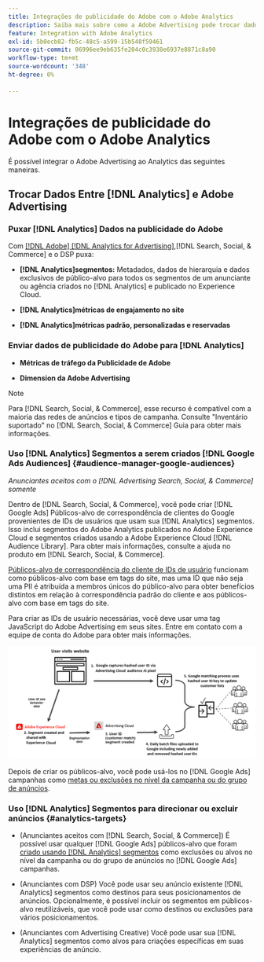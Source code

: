 ```yaml
---
title: Integrações de publicidade do Adobe com o Adobe Analytics
description: Saiba mais sobre como a Adobe Advertising pode trocar dados com a Adobe Analytics e como você pode usar os dados no Search, Social e Commerce.
feature: Integration with Adobe Analytics
exl-id: 5b0ecb82-fb5c-48c5-a599-15b548f59461
source-git-commit: 06996ee9eb635fe204c0c3938e6937e8871c8a90
workflow-type: tm+mt
source-wordcount: '348'
ht-degree: 0%

---
```


# Integrações de publicidade do Adobe com o Adobe Analytics

É possível integrar o Adobe Advertising ao Analytics das seguintes maneiras.

## Trocar Dados Entre [!DNL Analytics] e Adobe Advertising

### Puxar [!DNL Analytics] Dados na publicidade do Adobe

Com [[!DNL Adobe] [!DNL Analytics for Advertising]](/help/integrations/analytics/overview.md),[!DNL Search, Social, & Commerce] e o DSP puxa:

* **[!DNL Analytics]segmentos:**  Metadados, dados de hierarquia e dados exclusivos de público-alvo para todos os segmentos de um anunciante ou agência criados no [!DNL Analytics] e publicado no Experience Cloud.

* **[!DNL Analytics]métricas de engajamento no site**

* **[!DNL Analytics]métricas padrão, personalizadas e reservadas**

### Enviar dados de publicidade do Adobe para [!DNL Analytics]

* **Métricas de tráfego da Publicidade de Adobe**

* **Dimension da Adobe Advertising**

>[!NOTE]
>
>Para [!DNL Search, Social, & Commerce], esse recurso é compatível com a maioria das redes de anúncios e tipos de campanha. Consulte &quot;Inventário suportado&quot; no [!DNL Search, Social, & Commerce] Guia para obter mais informações.<!-- add link when that's published in ExL -->

### Uso [!DNL Analytics] Segmentos a serem criados [!DNL Google Ads Audiences] {#audience-manager-google-audiences}

*Anunciantes aceitos com o [!DNL Advertising Search, Social, & Commerce] somente*

<!-- Verify all -->

Dentro de [!DNL Search, Social, & Commerce], você pode criar [!DNL Google Ads] Públicos-alvo de correspondência de clientes do Google provenientes de IDs de usuários que usam sua [!DNL Analytics] segmentos. Isso inclui segmentos do Adobe Analytics publicados no Adobe Experience Cloud e segmentos criados usando a Adobe Experience Cloud [!DNL Audience Library]. Para obter mais informações, consulte a ajuda no produto em [!DNL Search, Social, & Commerce].

[Públicos-alvo de correspondência do cliente de IDs de usuário](https://support.google.com/google-ads/answer/9199250) funcionam como públicos-alvo com base em tags do site, mas uma ID que não seja uma PII é atribuída a membros únicos do público-alvo para obter benefícios distintos em relação à correspondência padrão do cliente e aos públicos-alvo com base em tags do site.

Para criar as IDs de usuário necessárias, você deve usar uma tag JavaScript do Adobe Advertising <!-- with a user ID parameter -->em seus sites. Entre em contato com a equipe de conta do Adobe para obter mais informações.

![processo de criação de segmento](/help/integrations/assets/ad_search_user_id_pic.png)

Depois de criar os públicos-alvo, você pode usá-los no [!DNL Google Ads] campanhas como [metas ou exclusões no nível da campanha ou do grupo de anúncios](#audience-manager-targets).

### Uso [!DNL Analytics] Segmentos para direcionar ou excluir anúncios {#analytics-targets}

* (Anunciantes aceitos com [!DNL Search, Social, & Commerce]) É possível usar qualquer [!DNL Google Ads] públicos-alvo que foram [criado usando [!DNL Analytics] segmentos](#audience-manager-google-audiences) como exclusões ou alvos no nível da campanha ou do grupo de anúncios no [!DNL Google Ads] campanhas.

* (Anunciantes com DSP) Você pode usar seu anúncio existente [!DNL Analytics] segmentos como destinos para seus posicionamentos de anúncios. Opcionalmente, é possível incluir os segmentos em públicos-alvo reutilizáveis, que você pode usar como destinos ou exclusões para vários posicionamentos.

* (Anunciantes com Advertising Creative) Você pode usar sua [!DNL Analytics] segmentos como alvos para criações específicas em suas experiências de anúncio.
